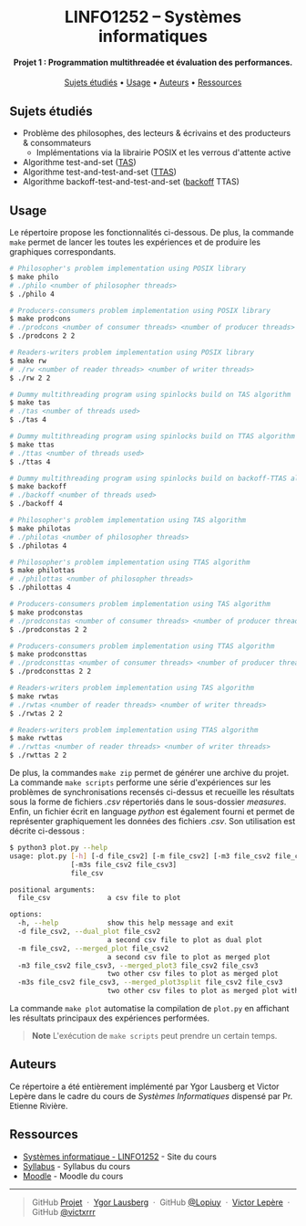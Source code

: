 <h1 align="center">
  <br>
  LINFO1252 – Systèmes informatiques
  <br>
</h1>

<h4 align="center">Projet 1 : Programmation multithreadée et évaluation des performances.</h4>

<p align="center">
  <a href="#sujets-étudiés">Sujets étudiés</a> •
  <a href="#usage">Usage</a> •
  <a href="#auteurs">Auteurs</a> •
  <a href="#ressources">Ressources</a>
</p>

## Sujets étudiés

* Problème des philosophes, des lecteurs & écrivains et des producteurs & consommateurs
  - Implémentations via la librairie POSIX et les verrous d'attente active
* Algorithme test-and-set ([TAS](https://en.wikipedia.org/wiki/Test-and-set))  
* Algorithme test-and-test-and-set ([TTAS](https://en.wikipedia.org/wiki/Test_and_test-and-set))
* Algorithme backoff-test-and-test-and-set ([backoff](https://en.wikipedia.org/wiki/Exponential_backoff) TTAS)


## Usage

Le répertoire propose les fonctionnalités ci-dessous. De plus, la commande `make` permet de lancer les toutes les expériences et de produire les graphiques correspondants.

```bash
# Philosopher's problem implementation using POSIX library
$ make philo
# ./philo <number of philosopher threads>
$ ./philo 4

# Producers-consumers problem implementation using POSIX library
$ make prodcons
# ./prodcons <number of consumer threads> <number of producer threads>
$ ./prodcons 2 2

# Readers-writers problem implementation using POSIX library
$ make rw
# ./rw <number of reader threads> <number of writer threads>
$ ./rw 2 2

# Dummy multithreading program using spinlocks build on TAS algorithm
$ make tas
# ./tas <number of threads used>
$ ./tas 4

# Dummy multithreading program using spinlocks build on TTAS algorithm
$ make ttas
# ./ttas <number of threads used>
$ ./ttas 4

# Dummy multithreading program using spinlocks build on backoff-TTAS algorithm
$ make backoff
# ./backoff <number of threads used>
$ ./backoff 4

# Philosopher's problem implementation using TAS algorithm
$ make philotas
# ./philotas <number of philosopher threads>
$ ./philotas 4

# Philosopher's problem implementation using TTAS algorithm
$ make philottas
# ./philottas <number of philosopher threads>
$ ./philottas 4

# Producers-consumers problem implementation using TAS algorithm
$ make prodconstas
# ./prodconstas <number of consumer threads> <number of producer threads>
$ ./prodconstas 2 2

# Producers-consumers problem implementation using TTAS algorithm
$ make prodconsttas
# ./prodconsttas <number of consumer threads> <number of producer threads>
$ ./prodconsttas 2 2

# Readers-writers problem implementation using TAS algorithm
$ make rwtas
# ./rwtas <number of reader threads> <number of writer threads>
$ ./rwtas 2 2

# Readers-writers problem implementation using TTAS algorithm
$ make rwttas
# ./rwttas <number of reader threads> <number of writer threads>
$ ./rwttas 2 2
```
De plus, la commandes `make zip` permet de générer une archive du projet. La commande `make scripts` performe une série d'expériences sur les problèmes de synchronisations recensés ci-dessus et recueille les résultats sous la forme de fichiers *.csv* répertoriés dans le sous-dossier *measures*.
Enfin, un fichier écrit en language *python* est également fourni et permet de représenter graphiquement les données des fichiers *.csv*. Son utilisation est décrite ci-dessous :
```bash
$ python3 plot.py --help
usage: plot.py [-h] [-d file_csv2] [-m file_csv2] [-m3 file_csv2 file_csv3]
               [-m3s file_csv2 file_csv3]
               file_csv

positional arguments:
  file_csv              a csv file to plot

options:
  -h, --help            show this help message and exit
  -d file_csv2, --dual_plot file_csv2
                        a second csv file to plot as dual plot
  -m file_csv2, --merged_plot file_csv2
                        a second csv file to plot as merged plot
  -m3 file_csv2 file_csv3, --merged_plot3 file_csv2 file_csv3
                        two other csv files to plot as merged plot
  -m3s file_csv2 file_csv3, --merged_plot3split file_csv2 file_csv3
                        two other csv files to plot as merged plot with a splitted component
```
La commande `make plot` automatise la compilation de `plot.py` en affichant les résultats principaux des expériences performées.

> **Note**
> L'exécution de `make scripts` peut prendre un certain temps.

## Auteurs

Ce répertoire a été entièrement implémenté par Ygor Lausberg et Victor Lepère dans le cadre du cours de *Systèmes Informatiques* dispensé par Pr. Etienne Rivière.

## Ressources

* [Systèmes informatique - LINFO1252](https://sites.uclouvain.be/archives-portail/cdc2020/cours-2020-LINFO1252.html) - Site du cours
* [Syllabus](https://sites.uclouvain.be/SystInfo/) - Syllabus du cours
* [Moodle](https://moodle.uclouvain.be/course/view.php?id=4851) - Moodle du cours

---

> GitHub [Projet](https://github.com/Lopiuy/Projet.23-LINFO1252) &nbsp;&middot;&nbsp;
> [Ygor Lausberg](mailto:ygor.lausberg@student.uclouvain.be) &nbsp;&middot;&nbsp;
> GitHub [@Lopiuy](https://github.com/Lopiuy) &nbsp;&middot;&nbsp;
> [Victor Lepère](mailto:victor.lepere@student.uclouvain.be) &nbsp;&middot;&nbsp;
> GitHub [@victxrrr](https://github.com/victxrrr)